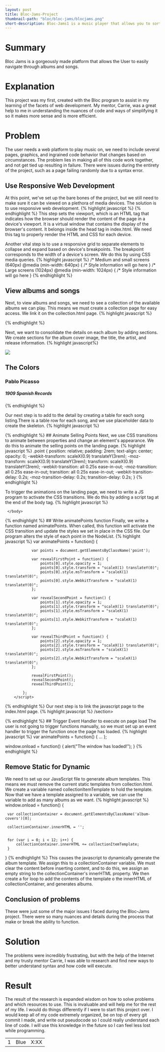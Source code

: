 ```yaml
---
layout: post
title: Bloc-Jams-Project
thumbnail-path: "bloc/bloc-jams/blocjams.png"
short-description: Bloc-Jams1 is a music player that allows you to sort within albums and navigate between songs easily.
---
```

# Summary
Bloc Jams is a gorgeously made platform that allows the User to easily navigate through albums and songs.
# Explanation
This project was my first, created with the Bloc program to assist in my learning of the facets of web development. My mentor, Carrie, was a great help to me in understanding the nuances of code and ways of simplifying it so it makes more sense and is more efficient.
# Problem
The user needs a web platform to play music on, we need to include several pages, graphics, and ingrained code behavior that changes based on circumstances. The problem lies in making all of this code work together, and not get tied up resulting in failure. There were issues during the entirety of the project, such as a page failing randomly due to a syntax error.
## Use Responsive Web Development
At this point, we've set up the bare bones of the project, but we still need to make sure it can be viewed on a plethora of media devices. The solution is to use responsive web development.
{% highlight javascript %}
<meta name="viewport" content="width=device-width, initial-scale=1">
{% endhighlight %}
This step sets the viewport, which is an HTML tag that indicates how the browser should render the content of the page in a device's viewport. It is a virtual window that contains the display of the browser's content. It belongs inside the head tag in index.html. We need this tag to properly render the HTML and CSS for each device.

Another vital step is to use a responsive grid to separate elements to collapse and expand based on device's breakpoints. The breakpoint corresponds to the width of a device's screen. We do this by using CSS media queries.
{% highlight javascript %}
/* Medium and small screens (640px)
 @media (min-width: 640px) {
   /* Style information will go here
 }
 /* Large screens (1024px)
 @media (min-width: 1024px) {
   /* Style information will go here
 }
{% endhighlight %}

## View albums and songs
Next, to view albums and songs, we need to see a collection of the available albums we can play. This means we must create a collection page for easy access. We link it on the collection.html page.
{% highlight javascript %}
<link rel="stylesheet" type="text/css" href="styles/collection.css">
{% endhighlight %}

Next, we want to consolidate the details on each album by adding sections. We create sections for the album cover image, the title, the artist, and release information.
{% highlight javascript%}
<main class="album-view container narrow">
             <section class="clearfix">
                 <div class="column half">
                     <img src="assets/images/album_covers/01.png" class="album-cover-art">
                 </div>
                 <div class="album-view-details column half">
                     <h2 class="album-view-title">The Colors</h2>
                     <h3 class="album-view-artist">Pablo Picasso</h3>
                     <h5 class="album-view-release-info">1909 Spanish Records</h5>
                 </div>
             </section>
{% endhighlight %}

Our next step is to add to the detail by creating a table for each song listing.There is a table row for each song, and we use placeholder data to create the skeleton.
{% highlight javascript %}
<table class="album-view-song-list">
                 <tr class="album-view-song-item">
                     <td class="song-item-number">1</td>
                     <td class="song-item-title">Blue</td>
                     <td class="song-item-duration">X:XX</td>
                 </tr>
{% endhighlight %}
## Animate Selling Points
Next, we use CSS transitions to animate between properties and change an element's appearance. We do this to animate the selling points on the landing page.
{% highlight javascript %}
.point {
     position: relative;
     padding: 2rem;
     text-align: center;
     opacity: 0;
     -webkit-transform: scaleX(0.9) translateY(3rem);
     -moz-transform: scaleX(0.9) translateY(3rem);
     transform: scaleX(0.9) translateY(3rem);
     -webkit-transition: all 0.25s ease-in-out;
     -moz-transition: all 0.25s ease-in-out;
     transition: all 0.25s ease-in-out;
     -webkit-transition-delay: 0.2s;
     -moz-transition-delay: 0.2s;
     transition-delay: 0.2s;
 }
{% endhighlight %}

To trigger the animations on the landing page, we need to write a JS program to activate the CSS transitions. We do this by adding a script tag at the end of the body tag.
{% highlight javascript %}
<script>
             // our JavaScript will go here
         </script>
     </body>
 </html>
{% endhighlight %}
## Write animatePoints function
Finally, we write a function named animatePoints. When called, this function will activate the CSS transition and update the styles we set in place in the CSS file. Our program alters the style of each point in the NodeList.
{% highlight javascript %}
var animatePoints = function() {

                var points = document.getElementsByClassName('point');

                var revealFirstPoint = function() {
                    points[0].style.opacity = 1;
                    points[0].style.transform = "scaleX(1) translateY(0)";
                    points[0].style.msTransform = "scaleX(1) translateY(0)";
                    points[0].style.WebkitTransform = "scaleX(1) translateY(0)";
                };

                var revealSecondPoint = function() {
                    points[1].style.opacity = 1;
                    points[1].style.transform = "scaleX(1) translateY(0)";
                    points[1].style.msTransform = "scaleX(1) translateY(0)";
                    points[1].style.WebkitTransform = "scaleX(1) translateY(0)";
                };

                var revealThirdPoint = function() {
                    points[2].style.opacity = 1;
                    points[2].style.transform = "scaleX(1) translateY(0)";
                    points[2].style.msTransform = "scaleX(1) translateY(0)";
                    points[2].style.WebkitTransform = "scaleX(1) translateY(0)";
                };

                revealFirstPoint();
                revealSecondPoint();
                revealThirdPoint();

            };
        </script>
{% endhighlight %}
Our next step is to link the javascript page to the index.html page.
{% highlight javascript %}
/section>
         <script src="scripts/landing.js"></script>
     </body>
 </html>
{% endhighlight %}
## Trigger Event Handler to execute on page load
The user is not going to trigger functions manually, so we must set up an event handler to trigger the function once the page has loaded.
{% highlight javascript %}
var animatePoints = function() {
    ...
};

window.onload = function() {
    alert("The window has loaded!");
}
{% endhighlight %}
## Remove Static for Dynamic
We need to set up our JavaScript file to generate album templates. This means we must remove the current static templates from collection.html.
We create a variable named collectionItemTemplate to hold the template. Now that we have a template assigned to a variable, we can use the variable to add as many albums as we want.
{% highlight javascript %}
window.onload = function() {

     var collectionContainer = document.getElementsByClassName('album-covers')[0];

     collectionContainer.innerHTML = '';


     for (var i = 0; i < 12; i++) {
         collectionContainer.innerHTML += collectionItemTemplate;
     }
 }
{% endhighlight %}
This causes the javascript to dynamically generate the album template. We assign this to a collectionContainer variable. We must clear the content before inserting content, and to do this, we assign an empty string to the collectionContainer's innerHTML property. We then create a for loop to add the contents of the template o the innerHTML of collectionContainer, and generates albums.

## Conclusion of problems
These were just some of the major issues I faced during the Bloc-Jams project. There were so many nuances and details during the process that make or break the ability to function.
# Solution
The problems were incredibly frustrating, but with the help of the Internet and my trusty mentor Carrie, I was able to research and find new ways to better understand syntax and how code will execute.
# Result
 The result of the research is expanded wisdom on how to solve problems and which resources to use. This is invaluable and will help me for the rest of my life. I would do things differently if I were to start this project over. I would keep all of my code extremely organized, be on top of every git commit I made, and write out pseudocode so I could really understand each line of code. I will use this knowledge in the future so I can feel less lost while programming.
